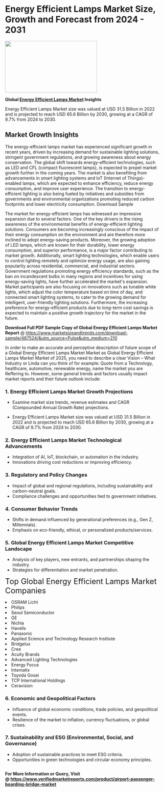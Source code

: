 <H1>Energy Efficient Lamps Market Size, Growth and Forecast from 2024 - 2031</H1><img class="aligncenter size-medium wp-image-584254" src="https://thirdeyenews.in/wp-content/uploads/2024/09/Global-Market-Research-300x168.jpeg" alt="" width="300" height="168" /><p><strong>Global&nbsp;<a href="https://www.marketsizeandtrends.com/download-sample/487524/&amp;utm_source=Pulse&amp;utm_medium=210">Energy Efficient Lamps Market</a> Insights</strong></p><p>Energy Efficient Lamps Market size was valued at USD 31.5 Billion in 2022 and is projected to reach USD 65.6 Billion by 2030, growing at a CAGR of 9.7% from 2024 to 2030.</p><p><h2>Market Growth Insights</h2> <p>The energy-efficient lamps market has experienced significant growth in recent years, driven by increasing demand for sustainable lighting solutions, stringent government regulations, and growing awareness about energy conservation. The global shift towards energy-efficient technologies, such as LED and CFL (compact fluorescent lamps), is expected to propel market growth further in the coming years. The market is also benefiting from advancements in smart lighting systems and IoT (Internet of Things)-enabled lamps, which are expected to enhance efficiency, reduce energy consumption, and improve user experience. The transition to energy-efficient lighting is also being fueled by initiatives and subsidies from governments and environmental organizations promoting reduced carbon footprints and lower electricity consumption. Download Sample </p> <p>The market for energy-efficient lamps has witnessed an impressive expansion due to several factors. One of the key drivers is the rising awareness of the environmental benefits of energy-efficient lighting solutions. Consumers are becoming increasingly conscious of the impact of their energy consumption on the environment and are therefore more inclined to adopt energy-saving products. Moreover, the growing adoption of LED lamps, which are known for their durability, lower energy consumption, and superior performance, is a major factor contributing to market growth. Additionally, smart lighting technologies, which enable users to control lighting remotely and optimize energy usage, are also gaining popularity across residential, commercial, and industrial sectors. Government regulations promoting energy efficiency standards, such as the ban on incandescent bulbs in many regions and incentives for using energy-saving lights, have further accelerated the market's expansion. Market participants are also focusing on innovations such as tunable white lights, which adjust the color temperature based on time of day, and connected smart lighting systems, to cater to the growing demand for intelligent, user-friendly lighting solutions. Furthermore, the increasing preference for energy-efficient products due to long-term cost savings is expected to maintain a positive growth trajectory for the market in the future. </p><p><span class=""><strong>Download Full PDF Sample Copy of Global Energy Efficient Lamps Market Report</strong> @ <a href="https://www.marketsizeandtrends.com/download-sample/487524/&amp;utm_source=Pulse&amp;utm_medium=210" target="_blank">https://www.marketsizeandtrends.com/download-sample/487524/&amp;utm_source=Pulse&amp;utm_medium=210</a></span></p><p>In order to make an accurate and perceptive description of future scope of a Global&nbsp;Energy Efficient Lamps Market Market as Global&nbsp;Energy Efficient Lamps Market Market of 2025, you need to describe a clear Vision &ndash; What Industry or Linda can you think of for example: Quote from a Technology, healthcare, automotive, renewable energy, name the market you are Reffering to. However, some general trends and factors usually impact market reports and their future outlook include:</p><h3>1.&nbsp;<strong>Energy Efficient Lamps Market Growth Projections</strong></h3><ul><li>Examine market size trends, revenue estimates and CAGR (Compounded Annual Growth Rate) projections.</li><li><p>Energy Efficient Lamps Market size was valued at USD 31.5 Billion in 2022 and is projected to reach USD 65.6 Billion by 2030, growing at a CAGR of 9.7% from 2024 to 2030.</p></li></ul><h3>2.&nbsp;<strong>Energy Efficient Lamps Market Technological Advancements</strong></h3><ul><li>Integration of AI, IoT, blockchain, or automation in the industry.</li><li>Innovations driving cost reductions or improving efficiency.</li></ul><h3>3.&nbsp;<strong>Regulatory and Policy Changes</strong></h3><ul><li>Impact of global and regional regulations, including sustainability and carbon-neutral goals.</li><li>Compliance challenges and opportunities tied to government initiatives.</li></ul><h3>4.&nbsp;<strong>Consumer Behavior Trends</strong></h3><ul><li>Shifts in demand influenced by generational preferences (e.g., Gen Z, Millennials).</li><li>Emphasis on eco-friendly, ethical, or personalized products/services.</li></ul><h3>5.&nbsp;<strong>Global Energy Efficient Lamps Market Competitive Landscape</strong></h3><ul><li>Analysis of key players, new entrants, and partnerships shaping the industry.</li><li>Strategies for differentiation and market penetration.</li></ul><p data-pm-slice="1 1 []"><span style="color: inherit; font-family: inherit; font-size: 25px;">Top Global Energy Efficient Lamps Market Companies</span></p><div class="" data-test-id=""><p><li>OSRAM Licht</li><li> Philips</li><li> Seoul Semiconductor</li><li> GE</li><li> Nichia</li><li> Havells</li><li> Panasonic</li><li> Applied Science and Technology Research Institute</li><li> Bridgelux</li><li> Cree</li><li> Acuity Brands</li><li> Advanced Lighting Technologies</li><li> Energy Focus</li><li> Intematix</li><li> Toyoda Gosei</li><li> TCP International Holdings</li><li> Ceravision</li></p></div><h3>6.&nbsp;<strong>Economic and Geopolitical Factors</strong></h3><ul><li>Influence of global economic conditions, trade policies, and geopolitical events.</li><li>Resilience of the market to inflation, currency fluctuations, or global crises.</li></ul><h3>7.&nbsp;<strong>Sustainability and ESG (Environmental, Social, and Governance)</strong></h3><ul><li>Adoption of sustainable practices to meet ESG criteria.</li><li>Opportunities in green technologies and circular economy principles.</li></ul><h2><strong style="font-size: 14px;">For More Information or Query, Visit @&nbsp;</strong><a style="background-color: #ffffff; font-size: 14px;" href="https://www.marketsizeandtrends.com/report/energy-efficient-lamps-market/" target="_blank">https://www.verifiedmarketreports.com/product/airport-passenger-boarding-bridge-market</a></h2>

